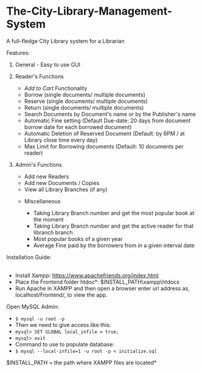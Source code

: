 <h1 text-align="center">The-City-Library-Management-System</h1>
<p>A full-fledge City Library system for a Librarian</p>

Features:

1. General - Easy to use GUI

2. Reader's Functions
      <ul>
      <li><em>Add to Cart</em> Functionality</li>
      <li>Borrow (single documents/ multiple documents)</li>
      <li>Reserve (single documents/ multiple documents)</li>
      <li>Return (single documents/ multiple documents)</li>
      <li>Search Documents by Document's name or by the Publisher's name </li>
      <li>Automatic Fine setting (Default Due-date: 20 days from document borrow date for each borrowed document)</li>
      <li>Automatic Deletion of Reserved Document (Default: by 6PM / at Library close time every day)</li>
      <li>Max Limit for Borrowing documents (Default: 10 documents per reader)</li>
      </ul>
3. Admin's Functions
      <ul>
      <li>Add new Readers</li>
      <li>Add new Documents / Copies</li>
      <li>View all Library Branches (if any)</li>
4. Miscellaneous
      <ul>    
      <li> Taking Library Branch number and get the most popular book at the moment</li>
      <li> Taking Library Branch number and get the active reader for that libranch branch</li>
      <li> Most popular books of a given year</li>
      <li> Average Fine paid by the borrowers from in a given interval date</li>
      </ul>

Installation Guide:
      <ul>    
      <li>Install Xampp: https://www.apachefriends.org/index.html</li>
      <li>Place the Frontend folder htdoc*: $INSTALL_PATH\xampp\htdocs</li>
      <li>Run Apache in XAMPP and then open a browser enter url address as, localhost/Frontend/, to view the app.</li>
      </ul>

Open MySQL Admin:
      <ul>
      <li>`$ mysql -u root -p`</li>
      <li>Then we need to give access like this:</li>
      <li>`mysql> SET GLOBAL local_infile = true;`</li>
      <li>`mysql> exit`</li>
      <li>Command to use to populate database:</li>
      <li>`$ mysql --local-infile=1 -u root -p < initialize.sql`</li>
      </ul>
$INSTALL_PATH = the path where XAMPP files are located*
